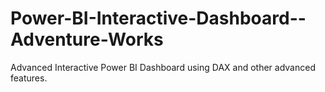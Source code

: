 # Power-BI-Interactive-Dashboard--Adventure-Works
Advanced Interactive Power BI Dashboard using DAX and other advanced features.

